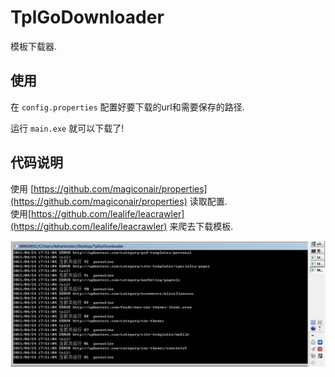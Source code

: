 # TplGoDownloader
模板下载器.

## 使用
在 `config.properties` 配置好要下载的url和需要保存的路径.  

运行 `main.exe` 就可以下载了!

## 代码说明
使用 [https://github.com/magiconair/properties](https://github.com/magiconair/properties) 读取配置.  
使用[https://github.com/lealife/leacrawler](https://github.com/lealife/leacrawler) 来爬去下载模板.

![preview.png](https://raw.githubusercontent.com/zhaopengme/TplGoDownloader/master/preview.png)